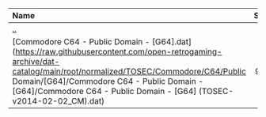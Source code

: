 |Name|Size|
|:---|---:|
|[..](../index.html)|DIR|
|[Commodore C64 - Public Domain - [G64].dat](https://raw.githubusercontent.com/open-retrogaming-archive/dat-catalog/main/root/normalized/TOSEC/Commodore/C64/Public Domain/[G64]/Commodore C64 - Public Domain - [G64]/Commodore C64 - Public Domain - [G64] (TOSEC-v2014-02-02_CM).dat)|909|
